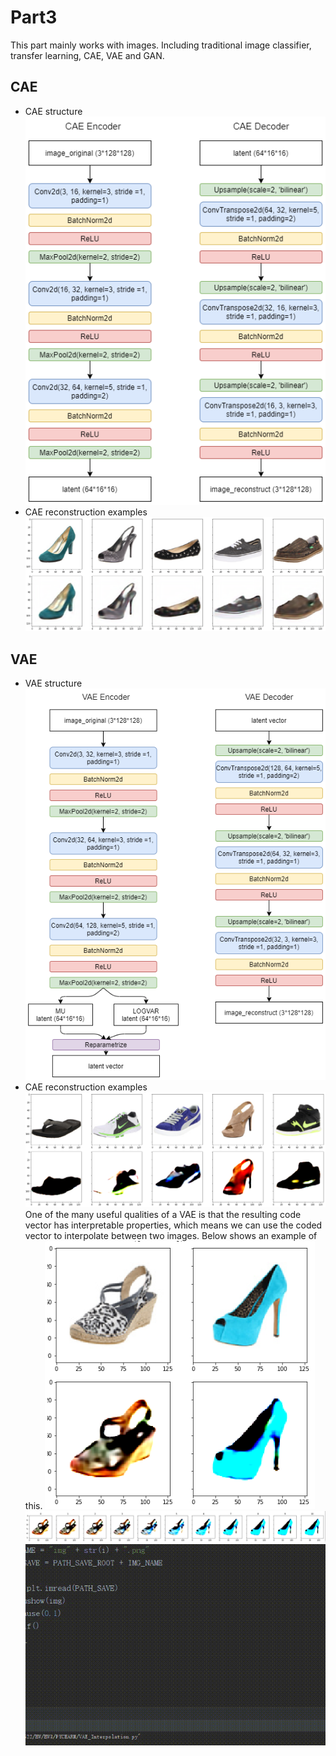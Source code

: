 # Part3
This part mainly works with images. Including traditional image classifier, transfer learning, CAE, VAE and GAN.
## CAE
* CAE structure
![](https://github.com/GuoyaoShen/DeepLearningRepo/blob/master/hw3/figs/CAE_structure.png "CAE Structure")
* CAE reconstruction examples
![](https://github.com/GuoyaoShen/DeepLearningRepo/blob/master/hw3/figs/CAE_reconstruction.png "CAE Reconstruction")
## VAE
* VAE structure
![](https://github.com/GuoyaoShen/DeepLearningRepo/blob/master/hw3/figs/VAE_structure.png "VAE Structure")
* CAE reconstruction examples
![](https://github.com/GuoyaoShen/DeepLearningRepo/blob/master/hw3/figs/VAE_reconstruction.png "VAE Reconstruction")
  One of the many useful qualities of a VAE is that the resulting code vector has interpretable properties, which
  means we can use the coded vector to interpolate between two images. Below shows an example of this.
![](https://github.com/GuoyaoShen/DeepLearningRepo/blob/master/hw3/figs/VAE_interpolation_eg.png "VAE Interpolation original images")
![](https://github.com/GuoyaoShen/DeepLearningRepo/blob/master/hw3/figs/VAE_interpolation.png "VAE Interpolation")
![demo](https://github.com/GuoyaoShen/DeepLearningRepo/blob/master/hw3/figs/VAE-Reconstruction-Interpolation.gif "VAE Interpolation demo")
